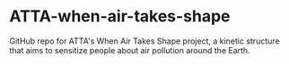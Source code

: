 # ATTA-when-air-takes-shape

GitHub repo for ATTA's When Air Takes Shape project, a kinetic structure that aims to sensitize people about air pollution around the Earth. 
